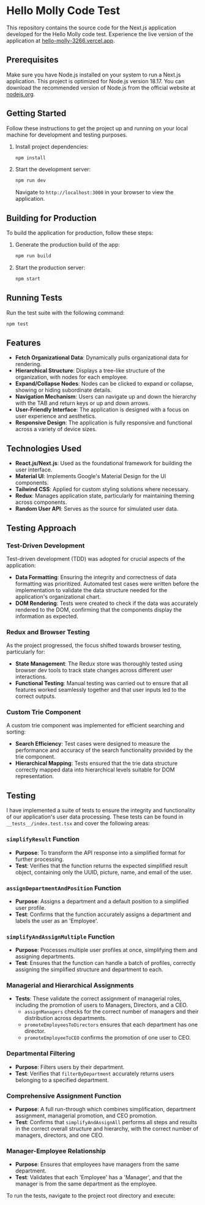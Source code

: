 # Hello Molly Code Test

This repository contains the source code for the Next.js application developed for the Hello Molly code test. Experience the live version of the application at [hello-molly-3266.vercel.app](https://hello-molly-3266.vercel.app/).

## Prerequisites

Make sure you have Node.js installed on your system to run a Next.js application. This project is optimized for Node.js version 18.17. You can download the recommended version of Node.js from the official website at [nodejs.org](https://nodejs.org/).

## Getting Started

Follow these instructions to get the project up and running on your local machine for development and testing purposes.

1. Install project dependencies:
   ```bash
   npm install
   ```
2. Start the development server:
   ```bash
   npm run dev
   ```
   Navigate to `http://localhost:3000` in your browser to view the application.

## Building for Production

To build the application for production, follow these steps:

1. Generate the production build of the app:

   ```bash
   npm run build
   ```

2. Start the production server:
   ```bash
   npm start
   ```

## Running Tests

Run the test suite with the following command:

```bash
npm test
```

## Features

- **Fetch Organizational Data**: Dynamically pulls organizational data for rendering.
- **Hierarchical Structure**: Displays a tree-like structure of the organization, with nodes for each employee.
- **Expand/Collapse Nodes**: Nodes can be clicked to expand or collapse, showing or hiding subordinate details.
- **Navigation Mechanism**: Users can navigate up and down the hierarchy with the TAB and return keys or up and down arrows.
- **User-Friendly Interface**: The application is designed with a focus on user experience and aesthetics.
- **Responsive Design**: The application is fully responsive and functional across a variety of device sizes.

## Technologies Used

- **React.js/Next.js**: Used as the foundational framework for building the user interface.
- **Material UI**: Implements Google's Material Design for the UI components.
- **Tailwind CSS**: Applied for custom styling solutions where necessary.
- **Redux**: Manages application state, particularly for maintaining theming across components.
- **Random User API**: Serves as the source for simulated user data.

## Testing Approach

### Test-Driven Development

Test-driven development (TDD) was adopted for crucial aspects of the application:

- **Data Formatting**: Ensuring the integrity and correctness of data formatting was prioritized. Automated test cases were written before the implementation to validate the data structure needed for the application's organizational chart.
- **DOM Rendering**: Tests were created to check if the data was accurately rendered to the DOM, confirming that the components display the information as expected.

### Redux and Browser Testing

As the project progressed, the focus shifted towards browser testing, particularly for:

- **State Management**: The Redux store was thoroughly tested using browser dev tools to track state changes across different user interactions.
- **Functional Testing**: Manual testing was carried out to ensure that all features worked seamlessly together and that user inputs led to the correct outputs.

### Custom Trie Component

A custom trie component was implemented for efficient searching and sorting:

- **Search Efficiency**: Test cases were designed to measure the performance and accuracy of the search functionality provided by the trie component.
- **Hierarchical Mapping**: Tests ensured that the trie data structure correctly mapped data into hierarchical levels suitable for DOM representation.

## Testing

I have implemented a suite of tests to ensure the integrity and functionality of our application's user data processing. These tests can be found in `__tests__/index.test.tsx` and cover the following areas:

### `simplifyResult` Function

- **Purpose**: To transform the API response into a simplified format for further processing.
- **Test**: Verifies that the function returns the expected simplified result object, containing only the UUID, picture, name, and email of the user.

### `assignDepartmentAndPosition` Function

- **Purpose**: Assigns a department and a default position to a simplified user profile.
- **Test**: Confirms that the function accurately assigns a department and labels the user as an 'Employee'.

### `simplifyAndAssignMultiple` Function

- **Purpose**: Processes multiple user profiles at once, simplifying them and assigning departments.
- **Test**: Ensures that the function can handle a batch of profiles, correctly assigning the simplified structure and department to each.

### Managerial and Hierarchical Assignments

- **Tests**: These validate the correct assignment of managerial roles, including the promotion of users to Managers, Directors, and a CEO.
  - `assignManagers` checks for the correct number of managers and their distribution across departments.
  - `promoteEmployeesToDirectors` ensures that each department has one director.
  - `promoteEmployeeToCEO` confirms the promotion of one user to CEO.

### Departmental Filtering

- **Purpose**: Filters users by their department.
- **Test**: Verifies that `filterByDepartment` accurately returns users belonging to a specified department.

### Comprehensive Assignment Function

- **Purpose**: A full run-through which combines simplification, department assignment, managerial promotion, and CEO promotion.
- **Test**: Confirms that `simplifyAndAssignAll` performs all steps and results in the correct overall structure and hierarchy, with the correct number of managers, directors, and one CEO.

### Manager-Employee Relationship

- **Purpose**: Ensures that employees have managers from the same department.
- **Test**: Validates that each 'Employee' has a 'Manager', and that the manager is from the same department as the employee.

To run the tests, navigate to the project root directory and execute:
